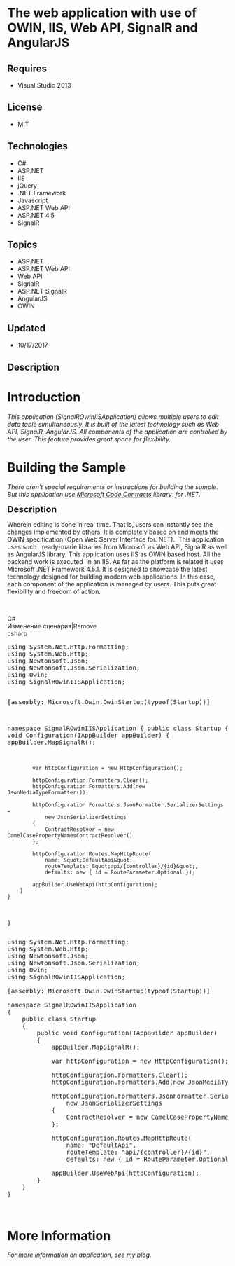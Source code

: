 # The web application with use of OWIN, IIS, Web API, SignalR and AngularJS
## Requires
- Visual Studio 2013
## License
- MIT
## Technologies
- C#
- ASP.NET
- IIS
- jQuery
- .NET Framework
- Javascript
- ASP.NET Web API
- ASP.NET 4.5
- SignalR
## Topics
- ASP.NET
- ASP.NET Web API
- Web API
- SignalR
- ASP.NET SignalR
- AngularJS
- OWIN
## Updated
- 10/17/2017
## Description

<h1>Introduction</h1>
<p><em>This application (SignalROwinIISApplication) allows multiple users to edit data table simultaneously. It is built of the latest technology such as Web API, SignalR, AngularJS. All components of the application are controlled by the user. This feature
 provides great space for flexibility.</em></p>
<h1><span>Building the Sample</span></h1>
<p><em>There aren't special requirements or instructions for building the sample. But this application use
<a href="http://visualstudiogallery.msdn.microsoft.com/1ec7db13-3363-46c9-851f-1ce455f66970" target="_blank">
Microsoft Code Contracts </a>library&nbsp; for .NET.<br>
</em></p>
<p><span style="font-size:20px; font-weight:bold">Description</span></p>
<p>Wherein editing is done in real time. That is, users can instantly see the changes implemented by others. It is completely based on and meets the OWIN specification (Open Web Server Interface for. NET).&nbsp; This application uses such&nbsp;&nbsp; ready-made
 libraries from Microsoft as Web API, SignalR as well as AngularJS library. This application uses IIS as OWIN based host. All the backend work is executed&nbsp; in an IIS. As far as the platform is related it uses Microsoft .NET Framework 4.5.1. It is designed
 to showcase the latest technology designed for building modern web applications. In this case, each component of the application is managed by users. This puts great flexibility and freedom of action.</p>
<p>&nbsp;</p>
<div class="scriptcode">
<div class="pluginEditHolder" pluginCommand="mceScriptCode">
<div class="title"><span>C#</span></div>
<div class="pluginLinkHolder"><span class="pluginEditHolderLink">Из&#1084;енение сценария</span>|<span class="pluginRemoveHolderLink">Remove</span></div>
<span class="hidden">csharp</span>
<pre class="hidden">using System.Net.Http.Formatting;
using System.Web.Http;
using Newtonsoft.Json;
using Newtonsoft.Json.Serialization;
using Owin;
using SignalROwinIISApplication;

[assembly: Microsoft.Owin.OwinStartup(typeof(Startup))]

namespace SignalROwinIISApplication
{
    public class Startup
    {
        public void Configuration(IAppBuilder appBuilder)
        {
            appBuilder.MapSignalR();

            var httpConfiguration = new HttpConfiguration();
            
            httpConfiguration.Formatters.Clear();
            httpConfiguration.Formatters.Add(new JsonMediaTypeFormatter());
            
            httpConfiguration.Formatters.JsonFormatter.SerializerSettings = 
                new JsonSerializerSettings
            {
                ContractResolver = new CamelCasePropertyNamesContractResolver()
            };

            httpConfiguration.Routes.MapHttpRoute(
                name: &quot;DefaultApi&quot;,
                routeTemplate: &quot;api/{controller}/{id}&quot;,
                defaults: new { id = RouteParameter.Optional });

            appBuilder.UseWebApi(httpConfiguration);
        }
    }
}</pre>
<div class="preview">
<pre class="csharp"><span class="cs__keyword">using</span>&nbsp;System.Net.Http.Formatting;&nbsp;
<span class="cs__keyword">using</span>&nbsp;System.Web.Http;&nbsp;
<span class="cs__keyword">using</span>&nbsp;Newtonsoft.Json;&nbsp;
<span class="cs__keyword">using</span>&nbsp;Newtonsoft.Json.Serialization;&nbsp;
<span class="cs__keyword">using</span>&nbsp;Owin;&nbsp;
<span class="cs__keyword">using</span>&nbsp;SignalROwinIISApplication;&nbsp;
&nbsp;
[assembly:&nbsp;Microsoft.Owin.OwinStartup(<span class="cs__keyword">typeof</span>(Startup))]&nbsp;
&nbsp;
<span class="cs__keyword">namespace</span>&nbsp;SignalROwinIISApplication&nbsp;
{&nbsp;
&nbsp;&nbsp;&nbsp;&nbsp;<span class="cs__keyword">public</span>&nbsp;<span class="cs__keyword">class</span>&nbsp;Startup&nbsp;
&nbsp;&nbsp;&nbsp;&nbsp;{&nbsp;
&nbsp;&nbsp;&nbsp;&nbsp;&nbsp;&nbsp;&nbsp;&nbsp;<span class="cs__keyword">public</span>&nbsp;<span class="cs__keyword">void</span>&nbsp;Configuration(IAppBuilder&nbsp;appBuilder)&nbsp;
&nbsp;&nbsp;&nbsp;&nbsp;&nbsp;&nbsp;&nbsp;&nbsp;{&nbsp;
&nbsp;&nbsp;&nbsp;&nbsp;&nbsp;&nbsp;&nbsp;&nbsp;&nbsp;&nbsp;&nbsp;&nbsp;appBuilder.MapSignalR();&nbsp;
&nbsp;
&nbsp;&nbsp;&nbsp;&nbsp;&nbsp;&nbsp;&nbsp;&nbsp;&nbsp;&nbsp;&nbsp;&nbsp;var&nbsp;httpConfiguration&nbsp;=&nbsp;<span class="cs__keyword">new</span>&nbsp;HttpConfiguration();&nbsp;
&nbsp;&nbsp;&nbsp;&nbsp;&nbsp;&nbsp;&nbsp;&nbsp;&nbsp;&nbsp;&nbsp;&nbsp;&nbsp;
&nbsp;&nbsp;&nbsp;&nbsp;&nbsp;&nbsp;&nbsp;&nbsp;&nbsp;&nbsp;&nbsp;&nbsp;httpConfiguration.Formatters.Clear();&nbsp;
&nbsp;&nbsp;&nbsp;&nbsp;&nbsp;&nbsp;&nbsp;&nbsp;&nbsp;&nbsp;&nbsp;&nbsp;httpConfiguration.Formatters.Add(<span class="cs__keyword">new</span>&nbsp;JsonMediaTypeFormatter());&nbsp;
&nbsp;&nbsp;&nbsp;&nbsp;&nbsp;&nbsp;&nbsp;&nbsp;&nbsp;&nbsp;&nbsp;&nbsp;&nbsp;
&nbsp;&nbsp;&nbsp;&nbsp;&nbsp;&nbsp;&nbsp;&nbsp;&nbsp;&nbsp;&nbsp;&nbsp;httpConfiguration.Formatters.JsonFormatter.SerializerSettings&nbsp;=&nbsp;&nbsp;
&nbsp;&nbsp;&nbsp;&nbsp;&nbsp;&nbsp;&nbsp;&nbsp;&nbsp;&nbsp;&nbsp;&nbsp;&nbsp;&nbsp;&nbsp;&nbsp;<span class="cs__keyword">new</span>&nbsp;JsonSerializerSettings&nbsp;
&nbsp;&nbsp;&nbsp;&nbsp;&nbsp;&nbsp;&nbsp;&nbsp;&nbsp;&nbsp;&nbsp;&nbsp;{&nbsp;
&nbsp;&nbsp;&nbsp;&nbsp;&nbsp;&nbsp;&nbsp;&nbsp;&nbsp;&nbsp;&nbsp;&nbsp;&nbsp;&nbsp;&nbsp;&nbsp;ContractResolver&nbsp;=&nbsp;<span class="cs__keyword">new</span>&nbsp;CamelCasePropertyNamesContractResolver()&nbsp;
&nbsp;&nbsp;&nbsp;&nbsp;&nbsp;&nbsp;&nbsp;&nbsp;&nbsp;&nbsp;&nbsp;&nbsp;};&nbsp;
&nbsp;
&nbsp;&nbsp;&nbsp;&nbsp;&nbsp;&nbsp;&nbsp;&nbsp;&nbsp;&nbsp;&nbsp;&nbsp;httpConfiguration.Routes.MapHttpRoute(&nbsp;
&nbsp;&nbsp;&nbsp;&nbsp;&nbsp;&nbsp;&nbsp;&nbsp;&nbsp;&nbsp;&nbsp;&nbsp;&nbsp;&nbsp;&nbsp;&nbsp;name:&nbsp;<span class="cs__string">&quot;DefaultApi&quot;</span>,&nbsp;
&nbsp;&nbsp;&nbsp;&nbsp;&nbsp;&nbsp;&nbsp;&nbsp;&nbsp;&nbsp;&nbsp;&nbsp;&nbsp;&nbsp;&nbsp;&nbsp;routeTemplate:&nbsp;<span class="cs__string">&quot;api/{controller}/{id}&quot;</span>,&nbsp;
&nbsp;&nbsp;&nbsp;&nbsp;&nbsp;&nbsp;&nbsp;&nbsp;&nbsp;&nbsp;&nbsp;&nbsp;&nbsp;&nbsp;&nbsp;&nbsp;defaults:&nbsp;<span class="cs__keyword">new</span>&nbsp;{&nbsp;id&nbsp;=&nbsp;RouteParameter.Optional&nbsp;});&nbsp;
&nbsp;
&nbsp;&nbsp;&nbsp;&nbsp;&nbsp;&nbsp;&nbsp;&nbsp;&nbsp;&nbsp;&nbsp;&nbsp;appBuilder.UseWebApi(httpConfiguration);&nbsp;
&nbsp;&nbsp;&nbsp;&nbsp;&nbsp;&nbsp;&nbsp;&nbsp;}&nbsp;
&nbsp;&nbsp;&nbsp;&nbsp;}&nbsp;
}</pre>
</div>
</div>
</div>
<p>&nbsp;</p>
<h1>More Information</h1>
<p><em><em>For more information on application, <a href="http://www.msdr.ru/57/" target="_blank">
see my blog</a>.</em></em></p>
